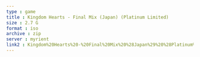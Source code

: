 ```yaml
---
type : game
title : Kingdom Hearts - Final Mix (Japan) (Platinum Limited)
size : 2.7 G
format : iso
archive : zip
server : myrient
link2 : Kingdom%20Hearts%20-%20Final%20Mix%20%28Japan%29%20%28Platinum%20Limited%29
---
```

